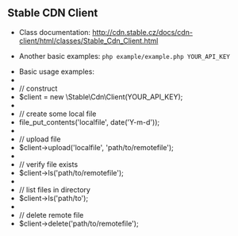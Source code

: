 Stable CDN Client
---
- Class documentation: http://cdn.stable.cz/docs/cdn-client/html/classes/Stable_Cdn_Client.html

- Another basic examples: `php example/example.php YOUR_API_KEY`

 * Basic usage examples:
 * 
 * // construct
 * $client = new \Stable\Cdn\Client(YOUR_API_KEY);
 * 
 * // create some local file
 * file_put_contents('localfile', date('Y-m-d'));
 * 
 * // upload file
 * $client->upload('localfile', 'path/to/remotefile');
 * 
 * // verify file exists
 * $client->ls('path/to/remotefile');
 * 
 * // list files in directory
 * $client->ls('path/to');
 * 
 * // delete remote file
 * $client->delete('path/to/remotefile');
 
